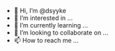 - 👋 Hi, I’m @dsyyke
- 👀 I’m interested in ...
- 🌱 I’m currently learning ...
- 💞️ I’m looking to collaborate on ...
- 📫 How to reach me ...

<!---
dsyyke/dsyyke is a ✨ special ✨ repository because its `README.md` (this file) appears on your GitHub profile.
You can click the Preview link to take a look at your changes.
--->
